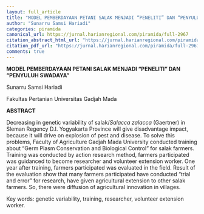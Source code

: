 ```yaml
---
layout: full_article
title: "MODEL PEMBERDAYAAN PETANI SALAK MENJADI “PENELITI” DAN “PENYULUH SWADAYA”"
author: "Sunarru Samsi Hariadi"
categories: piramida
canonical_url: https://jurnal.harianregional.com/piramida/full-2967 
citation_abstract_html_url: "https://jurnal.harianregional.com/piramida/id-2967"
citation_pdf_url: "https://jurnal.harianregional.com/piramida/full-2967"  
comments: true
---
```


<p><span class="font0" style="font-weight:bold;">MODEL PEMBERDAYAAN PETANI SALAK MENJADI “PENELITI” DAN “PENYULUH SWADAYA”</span></p>
<p><span class="font1">Sunarru Samsi Hariadi</span></p>
<p><span class="font1">Fakultas Pertanian Universitas Gadjah Mada</span></p>
<p><span class="font0" style="font-weight:bold;">ABSTRACT</span></p>
<p><span class="font0">Decreasing in genetic variability of salak/</span><span class="font0" style="font-style:italic;">Salacca zalacca</span><span class="font0"> (Gaertner) in Sleman Regency D.I. Yogyakarta Province will give disadvantage impact, because it will drive on explosion of pest and disease. To solve this problems, Faculty of Agriculture Gadjah Mada University conducted training about “Germ Plasm Conservation and Biological Control” for salak farmers. Training was conducted by action research method, farmers participated was guidanced to become researcher and volunteer extension worker. One year after training, farmers participated was evaluated in the field. Result of the evaluation show that many farmers participated have conducted “trial and error” for research, have given agricultural extension to other salak farmers. So, there were diffusion of agricultural innovation in villages.</span></p>
<p><span class="font0">Key words: genetic variability, training, researcher, volunteer extension worker.</span></p>